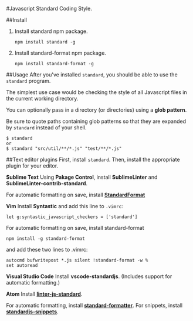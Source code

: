 #Javascript Standard Coding Style.

##Install
1. Install standard npm package.
   ```
   npm install standard -g
   ```
   
2. Install standard-format npm package.
   ```
   npm install standard-format -g
   ```
   
##Usage
After you've installed `standard`, you should be able to use the `standard` program.

The simplest use case would be checking the style of all Javascript files in the current working directory.

You can optionally pass in a directory (or directories) using a **glob pattern**.

Be sure to quote paths containing glob patterns so that they are expanded by `standard` instead of your shell.

```
$ standard
or 
$ standard "src/util/**/*.js" "test/**/*.js"
```

##Text editor plugins
First, install `standard`. Then, install the appropriate plugin for your editor.

**Sublime Text**
Using **Pakage Control**, install **SublimeLinter** and **SublimeLinter-contrib-standard**.

For automatic formatting on save, install **[StandardFormat](https://packagecontrol.io/packages/StandardFormat)**

**Vim**
Install **Syntastic** and add this line to `.vimrc`:
```
let g:syntastic_javascript_checkers = ['standard']
```

For automatic formatting on save, install standard-format
```
npm install -g standard-format
```
and add these two lines to .vimrc:
```
autocmd bufwritepost *.js silent !standard-format -w %
set autoread
```

**Visual Studio Code**
Install **vscode-standardjs**. (Includes support for automatic formatting.)

**Atom**
Install **[linter-js-standard](https://atom.io/packages/linter-js-standard)**.

For automatic formatting, install **[standard-formatter](https://atom.io/packages/standard-formatter)**. For snippets, install **[standardjs-snippets](https://atom.io/packages/standardjs-snippets)**.

